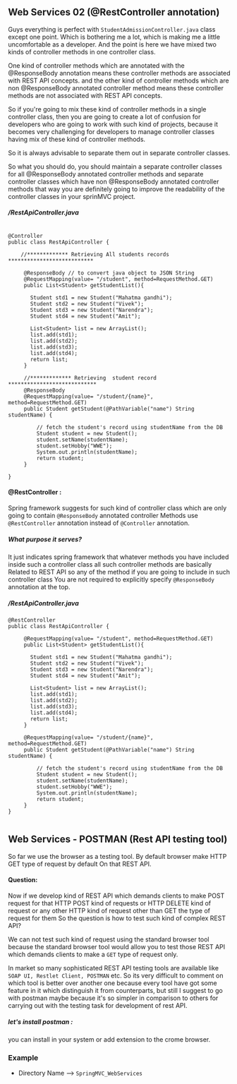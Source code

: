 ## Web Services 02 (@RestController annotation)


Guys everything is perfect with `StudentAdmissionController.java` class except one point.
Which is bothering me a lot, which is making me a little uncomfortable as a developer.
And the point is here we have mixed two kinds of controller methods in one controller class. 

One kind of controller methods which are annotated with the @ResponseBody annotation means these controller methods are associated with REST API concepts. and the other kind of controller methods which are non @ResponseBody annotated controller method means these controller methods are not associated with REST API concepts.

So if you're going to mix these kind of controller methods in a single controller class, then you are going to create a lot of confusion for developers who are going to work with such kind of projects, because it becomes very challenging for developers to manage controller classes having mix of these kind of controller methods.

So it is always advisable to separate them out in separate controller classes.


So what you should do, you should maintain a separate controller classes for all @ResponseBody annotated controller methods and  separate controller classes which have non @ResponseBody annotated controller methods that way you are definitely going to improve the readability of the controller classes in your sprinMVC project.


##### /RestApiController.java
```

@Controller
public class RestApiController {

	//************* Retrieving All students records ***************************
	
	 @ResponseBody // to convert java object to JSON String 
	 @RequestMapping(value= "/student", method=RequestMethod.GET)
	 public List<Student> getStudentList(){

	   Student std1 = new Student("Mahatma gandhi");
	   Student std2 = new Student("Vivek");
	   Student std3 = new Student("Narendra"); 
	   Student std4 = new Student("Amit"); 

	   List<Student> list = new ArrayList();
	   list.add(std1);
	   list.add(std2);
	   list.add(std3);
	   list.add(std4);
	   return list;
	 }
	 
	 //************* Retrieving  student record ****************************
	 @ResponseBody  
	 @RequestMapping(value= "/student/{name}", method=RequestMethod.GET)
	 public Student getStudent(@PathVariable("name") String studentName) {
		 
		 // fetch the student's record using studentName from the DB
		 Student student = new Student();
		 student.setName(studentName);
		 student.setHobby("WWE");
		 System.out.println(studentName);
		 return student;
	 }
	
}
```

#### @RestController :

Spring framework suggests for such kind of controller class which are only going to contain `@ResponseBody` annotated controller Methods use `@RestController` annotation instead of `@Controller` annotation.

##### What purpose it serves?

It just indicates spring framework that whatever methods you have included inside such a controller class all such controller methods are basically Related to REST API so any of the method if you are going to include in such controller class You are not required to explicitly specify `@ResponseBody` annotation at the top.


##### /RestApiController.java
```
@RestController
public class RestApiController {

	 @RequestMapping(value= "/student", method=RequestMethod.GET)
	 public List<Student> getStudentList(){

	   Student std1 = new Student("Mahatma gandhi");
	   Student std2 = new Student("Vivek");
	   Student std3 = new Student("Narendra"); 
	   Student std4 = new Student("Amit"); 

	   List<Student> list = new ArrayList();
	   list.add(std1);
	   list.add(std2);
	   list.add(std3);
	   list.add(std4);
	   return list;
	 }
	 
	 @RequestMapping(value= "/student/{name}", method=RequestMethod.GET)
	 public Student getStudent(@PathVariable("name") String studentName) {
		 
		 // fetch the student's record using studentName from the DB
		 Student student = new Student();
		 student.setName(studentName);
		 student.setHobby("WWE");
		 System.out.println(studentName);
		 return student;
	 }
}


```

## Web Services - POSTMAN (Rest API testing tool)

So far we use the browser as a testing tool. By default browser make HTTP GET type of request by default On that REST API.

#### Question:
Now if we develop kind of REST API which demands clients to make POST request for that HTTP POST kind of requests or HTTP DELETE kind of request or any other HTTP kind of request other than GET the type of request for them So the question is how to test such kind of complex REST API?

We can not test such kind of request using the standard browser tool because the standard browser tool would allow you to test those REST API which demands clients to make a `GET` type of request only.

In market so many sophisticated REST API testing tools are available like `SOAP UI, Restlet Client, POSTMAN` etc.
So its very difficult to comment on which tool is better over another one because every tool have got some feature in it which distinguish it from counterparts, but still I suggest to go with postman maybe because it's so simpler in comparison to others for carrying out with the testing task for development of rest API.

##### let's install postman :

you can install in your system or add extension to the crome browser.
  





### Example
* Directory Name --> `SpringMVC_WebServices`
